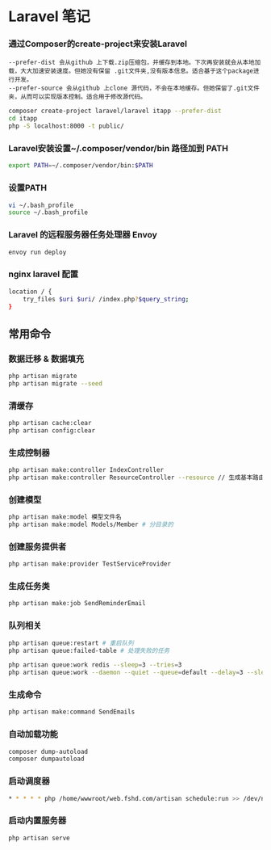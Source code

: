 # Laravel 笔记

### 通过Composer的create-project来安装Laravel

    --prefer-dist 会从github 上下载.zip压缩包，并缓存到本地。下次再安装就会从本地加载，大大加速安装速度。但她没有保留 .git文件夹,没有版本信息。适合基于这个package进行开发。
    --prefer-source 会从github 上clone 源代码，不会在本地缓存。但她保留了.git文件夹，从而可以实现版本控制。适合用于修改源代码。

```sh
composer create-project laravel/laravel itapp --prefer-dist
cd itapp
php -S localhost:8000 -t public/
```

### Laravel安装设置~/.composer/vendor/bin 路径加到 PATH
```sh
export PATH=~/.composer/vendor/bin:$PATH
```

### 设置PATH
```sh
vi ~/.bash_profile
source ~/.bash_profile
```

### Laravel 的远程服务器任务处理器 Envoy
```sh
envoy run deploy
```

### nginx laravel 配置
```sh
location / {
    try_files $uri $uri/ /index.php?$query_string;
}
```

## 常用命令
### 数据迁移 & 数据填充
```sh
php artisan migrate
php artisan migrate --seed
```

### 清缓存
```sh
php artisan cache:clear
php artisan config:clear
```

### 生成控制器
```sh
php artisan make:controller IndexController
php artisan make:controller ResourceController --resource // 生成基本路由方法
```

### 创建模型
```sh
php artisan make:model 模型文件名
php artisan make:model Models/Member # 分目录的
```

### 创建服务提供者
```sh
php artisan make:provider TestServiceProvider
```

### 生成任务类
```sh
php artisan make:job SendReminderEmail
```

### 队列相关
```sh
php artisan queue:restart # 重启队列
php artisan queue:failed-table # 处理失败的任务

php artisan queue:work redis --sleep=3 --tries=3
php artisan queue:work --daemon --quiet --queue=default --delay=3 --sleep=3 --tries=3
```

### 生成命令
```sh
php artisan make:command SendEmails
```

### 自动加载功能
```sh
composer dump-autoload
composer dumpautoload
```

### 启动调度器
```sh
* * * * * php /home/wwwroot/web.fshd.com/artisan schedule:run >> /dev/null 2>&1
```

### 启动内置服务器
```sh
php artisan serve
```

